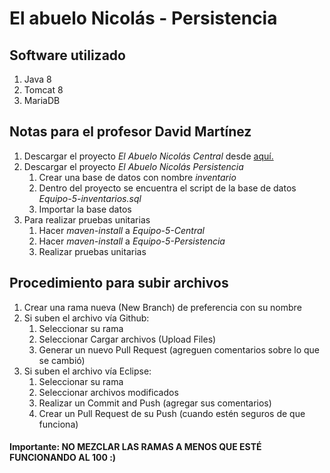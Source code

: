 # El abuelo Nicolás - Persistencia

## Software utilizado
1. Java 8
2. Tomcat 8
3. MariaDB

## Notas para el profesor David Martínez
1. Descargar el proyecto *El Abuelo Nicolás Central* desde [aquí.](https://github.com/jlcastrogro/El-Abuelo-Nicolas_Central)
2. Descargar el proyecto *El Abuelo Nicolás Persistencia*
    1. Crear una base de datos con nombre *inventario*
    1. Dentro del proyecto se encuentra el script de la base de datos *Equipo-5-inventarios.sql*
    2. Importar la base datos
3. Para realizar pruebas unitarias
    1. Hacer *maven-install* a *Equipo-5-Central*
    2. Hacer *maven-install* a *Equipo-5-Persistencia*
    3. Realizar pruebas unitarias

## Procedimiento para subir archivos
1. Crear una rama nueva (New Branch) de preferencia con su nombre
2. Si suben el archivo vía Github:
    1. Seleccionar su rama
    2. Seleccionar Cargar archivos (Upload Files)
    3. Generar un nuevo Pull Request (agreguen comentarios sobre lo que se cambió)
3. Si suben el archivo vía Eclipse:
    1. Seleccionar su rama
    2. Seleccionar archivos modificados
    3. Realizar un Commit and Push (agregar sus comentarios)
    4. Crear un Pull Request de su Push (cuando estén seguros de que funciona)

#### Importante: NO MEZCLAR LAS RAMAS A MENOS QUE ESTÉ FUNCIONANDO AL 100 :)
